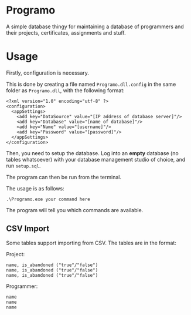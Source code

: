 # Programo

A simple database thingy for maintaining a database of programmers and their projects, certificates, assignments and stuff.

# Usage

Firstly, configuration is necessary.

This is done by creating a file named `Programo.dll.config` in the same folder as `Programo.dll`, with the following format:

```
<?xml version="1.0" encoding="utf-8" ?>
<configuration>
  <appSettings>
    <add key="DataSource" value="[IP address of database server]"/>
    <add key="Database" value="[name of database]"/>
    <add key="Name" value="[username]"/>
    <add key="Password" value="[password]"/>
  </appSettings>
</configuration>
```

Then, you need to setup the database. Log into an **empty** database (no tables whatsoever) with your database management studio of choice, and run `setup.sql`.

The program can then be run from the terminal.

The usage is as follows:

`.\Programo.exe your command here`

The program will tell you which commands are available.

## CSV Import

Some tables support importing from CSV. The tables are in the format:

Project:

```
name, is_abandoned ("true"/"false")
name, is_abandoned ("true"/"false")
name, is_abandoned ("true"/"false")
```

Programmer:

```
name
name
name
```